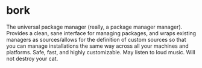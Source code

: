 bork
========

The universal package manager (really, a package manager manager).
Provides a clean, sane interface for managing packages, and wraps existing managers as sources/allows for the definition of custom sources so that you can manage installations the same way across all your machines and platforms.
Safe, fast, and highly customizable.
May listen to loud music. Will not destroy your cat.
